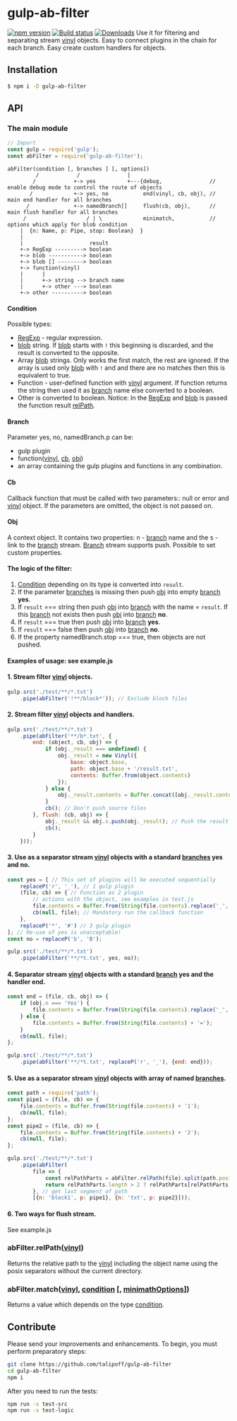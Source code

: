 # gulp-ab-filter
[![npm version][npm-image]][npm-url]
[![Build status][travis-image]][travis-url]
[![Downloads][downloads-image]][downloads-url]
Use it for filtering and separating stream [vinyl] objects.
Easy to connect plugins in the chain for each branch.
Easy create custom handlers for objects.

## Installation
```sh
$ npm i -D gulp-ab-filter
```

## API

### The main module
```javascript
// Import
const gulp = require('gulp');
const abFilter = require('gulp-ab-filter');
```

```
abFilter(condition [, branches ] [, options])
         /            /               |
        /            +-> yes          +---{debug,               // enable debug mode to control the route of objects
       /             +-> yes, no           end(vinyl, cb, obj), // main end handler for all branches
      /              +-> namedBranch[]     flush(cb, obj),      // main flush handler for all branches
     /                   / | \             minimatch,           // options which apply for blob condition
    |  {n: Name, p: Pipe, stop: Boolean}  }
    |
    |                     result
    +-> RegExp ---------> boolean
    +-> blob -----------> boolean
    +-> blob [] --------> boolean
    +-> function(vinyl)
    |      |
    |      +-> string --> branch name
    |      +-> other ---> boolean
    +-> other ----------> boolean
```

#### Condition
Possible types:
* [RegExp] - regular expression.
* [blob] string.
If [blob] starts with `!` this beginning is discarded, and the result is converted to the opposite.
* Array [blob] strings.
Only works the first match, the rest are ignored.
If the array is used only [blob] with `!` and and there are no matches then this is equivalent to true.
* Function - user-defined function with [vinyl] argument.
If function returns the string then used it as [branch](#branch) name else converted to a boolean.
* Other is converted to boolean.
Notice:
In the [RegExp] and [blob] is passed the function result [relPath](#relPath).

<a name="branch"></a>
#### Branch
Parameter yes, no, namedBranch.p can be:
* gulp plugin
* function([vinyl], [cb](#cb), [obj](#obj))
* an array containing the gulp plugins and functions in any combination.

#### Cb
Callback function that must be called with two parameters:: null or error and [vinyl] object.
If the parameters are omitted, the object is not passed on.

#### Obj
A context object.
It contains two properties: n - [branch](#branch) name and the s - link to the [branch](#branch) stream.
[Branch](#branch) stream supports push.
Possible to set custom properties.

#### The logic of the filter:
1) [Condition](#condition) depending on its type is converted into `result`.
2) If the parameter [branches](#branch) is missing then push [obj](#obj) into empty [branch](#branch) **yes**.
3) If `result` === string then push [obj](#obj) into [branch](#branch) with the name = `result`.
If this [branch](#branch) not exists then push [obj](#obj) into [branch](#branch) **no**.
4) If `result` === true then push [obj](#obj) into [branch](#branch) **yes**.
5) If `result` === false then push [obj](#obj) into [branch](#branch) **no**.
6) If the property namedBranch.stop === true, then objects are not pushed.

#### Examples of usage: see example.js

#### 1. Stream filter [vinyl] objects.
```javascript
gulp.src('./test/**/*.txt')
	.pipe(abFilter('!**/block*')); // Exclude block files
```

#### 2. Stream filter [vinyl] objects and handlers.
```javascript
gulp.src('./test/**/*.txt')
	.pipe(abFilter('**/b*.txt', {
		end: (object, cb, obj) => {
			if (obj._result === undefined) {
				obj._result = new Vinyl({
					base: object.base,
					path: object.base + '/result.txt',
					contents: Buffer.from(object.contents)
				});
			} else {
				obj._result.contents = Buffer.concat([obj._result.contents, object.contents]);
			}
			cb(); // Don't push source files
		}, flush: (cb, obj) => {
			obj._result && obj.s.push(obj._result); // Push the result
			cb();
		}
	}));
```

#### 3. Use as a separator stream [vinyl] objects with a standard [branches](#branch) **yes** and **no**.
```javascript
const yes = [ // This set of plugins will be executed sequentially
	replaceP('r', '_'), // 1 gulp plugin
	(file, cb) => { // Function as 2 plugin
		// actions with the object, see examples in test.js
		file.contents = Buffer.from(String(file.contents).replace('_', '*'));
		cb(null, file); // Mandatory run the callback function
	},
	replaceP('*', '#') // 3 gulp plugin
]; // Re-use of yes is unacceptable!
const no = replaceP('b', 'B');

gulp.src('./test/**/*.txt')
	.pipe(abFilter('**/*t.txt', yes, no));
```

#### 4. Separator stream [vinyl] objects with a standard [branch](#branch) **yes** and the handler end.
```javascript
const end = (file, cb, obj) => {
	if (obj.n === 'Yes') {
		file.contents = Buffer.from(String(file.contents).replace('_', 'R'));
	} else {
		file.contents = Buffer.from(String(file.contents) + '=');
	}
	cb(null, file);
};

gulp.src('./test/**/*.txt')
	.pipe(abFilter('**/*t.txt', replaceP('r', '_'), {end: end}));
```

#### 5. Use as a separator stream [vinyl] objects with array of named [branches](#branch).
```javascript
const path = require('path');
const pipe1 = (file, cb) => {
	file.contents = Buffer.from(String(file.contents) + '1');
	cb(null, file);
};
const pipe2 = (file, cb) => {
	file.contents = Buffer.from(String(file.contents) + '2');
	cb(null, file);
};

gulp.src('./test/**/*.txt')
	.pipe(abFilter(
		file => {
			const relPathParts = abFilter.relPath(file).split(path.posix.sep);
			return relPathParts.length > 2 ? relPathParts[relPathParts.length-2] : '';
		}, // get last segment of path
		[{n: 'block1', p: pipe1}, {n: 'txt', p: pipe2}]));
```

#### 6. Two ways for flush stream.
See example.js

### abFilter.relPath([vinyl])
Returns the relative path to the [vinyl] including the object name
using the posix separators without the current directory.

### abFilter.match([vinyl], [condition](#condition) [, [minimathOptions]])
Returns a value which depends on the type [condition](#condition).

## Contribute
Please send your improvements and enhancements. To begin, you must perform preparatory steps:
```sh
git clone https://github.com/talipoff/gulp-ab-filter
cd gulp-ab-filter
npm i
```

After you need to run the tests:
```sh
npm run -s test-src
npm run -s test-logic
```

[vinyl]:https://github.com/gulpjs/vinyl
[Blob]:https://github.com/isaacs/node-glob
[minimatch]:https://github.com/isaacs/minimatch
[minimathOptions]:https://github.com/isaacs/minimatch#options
[RegExp]:https://developer.mozilla.org/ru/docs/Web/JavaScript/Reference/Global_Objects/RegExp
[npm-image]: https://img.shields.io/npm/v/gulp-ab-filter.svg
[npm-url]: https://npmjs.org/package/gulp-ab-filter
[travis-image]: https://img.shields.io/travis/talipoff/gulp-ab-filter.svg
[travis-url]: https://travis-ci.org/talipoff/gulp-ab-filter
[downloads-image]: http://img.shields.io/npm/dm/gulp-ab-filter.svg
[downloads-url]: https://npmjs.org/package/gulp-ab-filter
